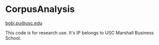 CorpusAnalysis
==============
bobi.pu@usc.edu

This code is for research use. It's IP belongs to USC Marshall Business School.
